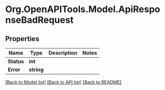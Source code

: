 # Org.OpenAPITools.Model.ApiResponseBadRequest

## Properties

Name | Type | Description | Notes
------------ | ------------- | ------------- | -------------
**Status** | **int** |  | 
**Error** | **string** |  | 

[[Back to Model list]](../README.md#documentation-for-models) [[Back to API list]](../README.md#documentation-for-api-endpoints) [[Back to README]](../README.md)

